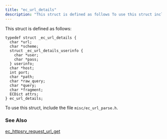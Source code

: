 ```yaml
---
title: "ec_url_details"
description: "This struct is defined as follows To use this struct include the file misc ec url parse h ec httpsrv request url get..."
---
```


This struct is defined as follows:

```
typedef struct _ec_url_details {
  char *url;
  char *scheme;
  struct _ec_url_details_userinfo {
    char *user;
    char *pass;
  } userinfo;
  char *host;
  int port;
  char *path;
  char *raw_query;
  char *query;
  char *fragment;
  ECDict attrs;
} ec_url_details;
```

To use this struct, include the file `misc/ec_url_parse.h`.

### <a name="idp46448016"></a> See Also

[ec_httpsrv_request_url_get](/momentum/3/3-api/apis-ec-httpsrv-request-url-get)